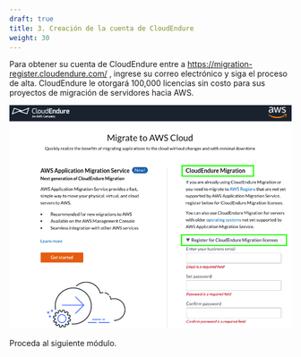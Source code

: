 ```yaml
---
draft: true
title: 3. Creación de la cuenta de CloudEndure
weight: 30
---
```

Para obtener su cuenta de CloudEndure entre a https://migration-register.cloudendure.com/ , ingrese su correo electrónico y siga el proceso de alta. CloudEndure le otorgará 100,000 licencias sin costo para sus proyectos de migración de servidores hacia AWS.

![Sign up for your CloudEndure account](/static/images/ce/registration.png)

Proceda al siguiente módulo.